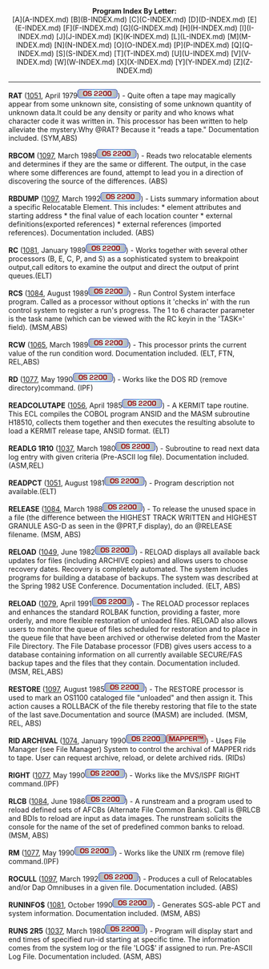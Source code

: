 <x-sas-window top="42" bottom="765" left="4" right="534">



<center><b>Program Index By Letter:</b></center>

<center>[A](A-INDEX.md) [B](B-INDEX.md)
[C](C-INDEX.md) [D](D-INDEX.md)
[E](E-INDEX.md) [F](F-INDEX.md)
[G](G-INDEX.md) [H](H-INDEX.md)
[I](I-INDEX.md) [J](J-INDEX.md)
[K](K-INDEX.md) [L](L-INDEX.md)
[M](M-INDEX.md) [N](N-INDEX.md)
[O](O-INDEX.md) [P](P-INDEX.md)
[Q](Q-INDEX.md) [S](S-INDEX.md)
[T](T-INDEX.md) [U](U-INDEX.md)
[V](V-INDEX.md) [W](W-INDEX.md)
[X](X-INDEX.md) [Y](Y-INDEX.md)
[Z](Z-INDEX.md)</center>


&#10;
- - -
<b>RAT</b> ([1051](1051/INDEX.md), April 1979![[OS 2200]](IMAGES/OS2200.JPG)) - Quite often a tape may magically
appear from some unknown site, consisting of some unknown quantity of
unknown data.It could be any density or parity and who knows what
character code it was written in. This processor has been written to
help alleviate the mystery.Why @RAT? Because it "reads a tape."
Documentation included. (SYM,ABS)


<b>RBCOM</b> ([1097](1097/INDEX.md), March
1989![[OS 2200]](IMAGES/OS2200.JPG)) - Reads two relocatable
elements and determines if they are the same or different. The
output, in the case where some differences are found, attempt to lead
you in a direction of discovering the source of the differences.
(ABS)


<b>RBDUMP</b> ([1097](1097/INDEX.md), March
1992![[OS 2200]](IMAGES/OS2200.JPG)) - Lists summary
information about a specific Relocatable Element. This includes: *
element attributes and starting address * the final value of each
location counter * external definitions(exported references) *
external references (imported references). Documentation included.
(ABS)


<b>RC</b> ([1081](1081/INDEX.md), January
1989![[OS 2200]](IMAGES/OS2200.JPG)) - Works together with
several other processors (B, E, C, P, and S) as a sophisticated
system to breakpoint output,call editors to examine the output and
direct the output of print queues.(ELT)


<b>RCS</b> ([1084](1084/INDEX.md), August
1989![[OS 2200]](IMAGES/OS2200.JPG)) - Run Control System
interface program. Called as a processor without options it 'checks
in' with the run control system to register a run's progress. The 1
to 6 character parameter is the task name (which can be viewed with
the RC keyin in the 'TASK=' field). (MSM,ABS)


<b>RCW</b> ([1065](1065/INDEX.md), March
1989![[OS 2200]](IMAGES/OS2200.JPG)) - This processor prints
the current value of the run condition word. Documentation included.
(ELT, FTN, REL,ABS)


<b>RD</b> ([1077](1077/INDEX.md), May 1990![[OS 2200]](IMAGES/OS2200.JPG)) - Works like the DOS RD (remove
directory)command. (IPF)


<b>READCOLUTAPE</b> ([1056](1056/INDEX.md),
April 1985![[OS 2200]](IMAGES/OS2200.JPG)) - A KERMIT tape routine.
This ECL compiles the COBOL program ANSID and the MASM subroutine
H18510, collects them together and then executes the resulting
absolute to load a KERMIT release tape, ANSID format. (ELT)


<b>READLG 1R10</b> ([1037](1037/INDEX.md), March
1980![[OS 2200]](IMAGES/OS2200.JPG)) - Subroutine to read
next data log entry with given criteria (Pre-ASCII log file).
Documentation included. (ASM,REL)


<b>READPCT</b> ([1051](1051/INDEX.md), August
1981![[OS 2200]](IMAGES/OS2200.JPG)) - Program description
not available.(ELT)


<b>RELEASE</b> ([1084](1084/INDEX.md), March
1988![[OS 2200]](IMAGES/OS2200.JPG)) - To release the unused
space in a file (the difference between the HIGHEST TRACK WRITTEN and
HIGHEST GRANULE ASG-D as seen in the @PRT,F display), do an @RELEASE
filename. (MSM, ABS)


<b>RELOAD</b> ([1049](1049/INDEX.md), June
1982![[OS 2200]](IMAGES/OS2200.JPG)) - RELOAD displays all
available back updates for files (including ARCHIVE copies) and
allows users to choose recovery dates. Recovery is completely
automated. The system includes programs for building a database of
backups. The system was described at the Spring 1982 USE Conference.
Documentation included. (ELT, ABS)


<b>RELOAD</b> ([1079](1079/INDEX.md), April
1991![[OS 2200]](IMAGES/OS2200.JPG)) - The RELOAD processor
replaces and enhances the standard ROLBAK function, providing a
faster, more orderly, and more flexible restoration of unloaded
files. RELOAD also allows users to monitor the queue of files
scheduled for restoration and to place in the queue file that have
been archived or otherwise deleted from the Master File Directory.
The File Database processor (FDB) gives users access to a database
containing information on all currently available SECURE/FAS backup
tapes and the files that they contain. Documentation included. (MSM,
REL,ABS)


<b>RESTORE</b> ([1097](1097/INDEX.md), August
1985![[OS 2200]](IMAGES/OS2200.JPG)) - The RESTORE processor
is used to mark an OS1100 cataloged file "unloaded" and then assign
it. This action causes a ROLLBACK of the file thereby restoring that
file to the state of the last save.Documentation and source (MASM)
are included. (MSM, REL, ABS)


<b>RID ARCHIVAL</b> ([1074](1074/INDEX.md),
January 1990![[OS 2200]](IMAGES/OS2200.JPG)![[MAPPER]](IMAGES/MAPPER.JPG)) - Uses File Manager (see File
Manager) System to control the archival of MAPPER rids to tape. User
can request archive, reload, or delete archived rids. (RIDs)


<b>RIGHT</b> ([1077](1077/INDEX.md), May
1990![[OS 2200]](IMAGES/OS2200.JPG)) - Works like the
MVS/ISPF RIGHT command.(IPF)


<b>RLCB</b> ([1084](1084/INDEX.md), June
1986![[OS 2200]](IMAGES/OS2200.JPG)) - A runstream and a
program used to reload defined sets of AFCBs (Alternate File Common
Banks). Call is @RLCB and BDIs to reload are input as data images.
The runstream solicits the console for the name of the set of
predefined common banks to reload. (MSM, ABS)


<b>RM</b> ([1077](1077/INDEX.md), May 1990![[OS 2200]](IMAGES/OS2200.JPG)) - Works like the UNIX rm (remove
file) command.(IPF)


<b>ROCULL</b> ([1097](1097/INDEX.md), March
1992![[OS 2200]](IMAGES/OS2200.JPG)) - Produces a cull of
Relocatables and/or Dap Omnibuses in a given file. Documentation
included. (ABS)


<b>RUNINFO$</b> ([1081](1081/INDEX.md), October
1990![[OS 2200]](IMAGES/OS2200.JPG)) - Generates SGS-able PCT
and system information. Documentation included. (MSM, ABS)


<b>RUNS 2R5</b> ([1037](1037/INDEX.md), March
1980![[OS 2200]](IMAGES/OS2200.JPG)) - Program will display
start and end times of specified run-id starting at specific time.
The information comes from the system log or the file 'LOG$' if
assigned to run. Pre-ASCII Log File. Documentation included. (ASM,
ABS)


</x-sas-window>